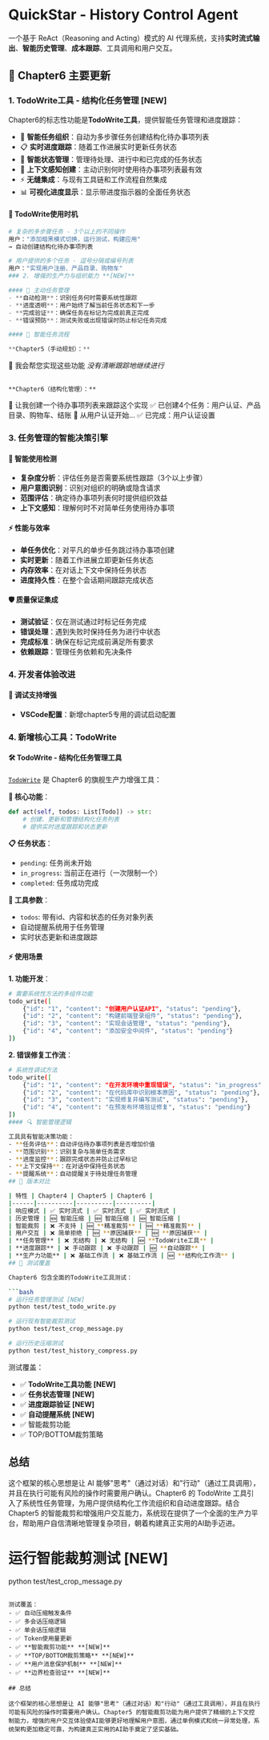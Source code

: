 # QuickStar - History Control Agent

一个基于 ReAct（Reasoning and Acting）模式的 AI 代理系统，支持**实时流式输出**、**智能历史管理**、**成本跟踪**、工具调用和用户交互。

## 🚀 Chapter6 主要更新

### 1. TodoWrite工具 - 结构化任务管理 **[NEW]**

Chapter6的标志性功能是**TodoWrite工具**，提供智能任务管理和进度跟踪：
- 🎯 **智能任务组织**：自动为多步骤任务创建结构化待办事项列表
- 📋 **实时进度跟踪**：随着工作进展实时更新任务状态
- 🔄 **智能状态管理**：管理待处理、进行中和已完成的任务状态
- 🧠 **上下文感知创建**：主动识别何时使用待办事项列表最有效
- ⚡ **无缝集成**：与现有工具链和工作流程自然集成
- 📊 **可视化进度显示**：显示带进度指示器的全面任务状态

#### 🎯 TodoWrite使用时机
```python
# 复杂的多步骤任务 - 3个以上的不同操作
用户："添加暗黑模式切换，运行测试，构建应用"
→ 自动创建结构化待办事项列表

# 用户提供的多个任务 - 逗号分隔或编号列表
用户："实现用户注册、产品目录、购物车"
### 2. 增强的生产力与组织能力 **[NEW]**

#### 📝 主动任务管理
- **自动检测**：识别任务何时需要系统性跟踪
- **进度透明**：用户始终了解当前任务状态和下一步
- **完成验证**：确保任务在标记为完成前真正完成
- **错误预防**：测试失败或出现错误时防止标记任务完成

#### 🔄 智能任务流程

**Chapter5（手动规划）：**
```
🤖 我会帮您实现这些功能
*没有清晰跟踪地继续进行*
```

**Chapter6（结构化管理）：**
```
🤖 让我创建一个待办事项列表来跟踪这个实现
✅ 已创建4个任务：用户认证、产品目录、购物车、结账
🔄 从用户认证开始...
✅ 已完成：用户认证设置
### 3. 任务管理的智能决策引擎

#### 🧠 智能使用检测
- **复杂度分析**：评估任务是否需要系统性跟踪（3个以上步骤）
- **用户意图识别**：识别对组织的明确或隐含请求
- **范围评估**：确定待办事项列表何时提供组织效益
- **上下文感知**：理解何时不对简单任务使用待办事项

#### ⚡ 性能与效率
- **单任务优化**：对平凡的单步任务跳过待办事项创建
- **实时更新**：随着工作进展立即更新任务状态
- **内存效率**：在对话上下文中保持任务状态
- **进度持久性**：在整个会话期间跟踪完成状态

#### 🛡️ 质量保证集成
- **测试验证**：仅在测试通过时标记任务完成
- **错误处理**：遇到失败时保持任务为进行中状态
- **完成标准**：确保在标记完成前满足所有要求
- **依赖跟踪**：管理任务依赖和先决条件

### 4. 开发者体验改进

#### 🐛 调试支持增强
- **VSCode配置**：新增chapter5专用的调试启动配置
### 4. 新增核心工具：TodoWrite

#### 🛠️ TodoWrite - 结构化任务管理工具

[`TodoWrite`](src/tools/todo_write.py) 是 Chapter6 的旗舰生产力增强工具：

**🎯 核心功能**：
```python
def act(self, todos: List[Todo]) -> str:
    # 创建、更新和管理结构化任务列表
    # 提供实时进度跟踪和状态更新
```

**📋 任务状态**：
- `pending`: 任务尚未开始
- `in_progress`: 当前正在进行（一次限制一个）
- `completed`: 任务成功完成

**🔧 工具参数**：
- `todos`: 带有id、内容和状态的任务对象列表
- 自动提醒系统用于任务管理
- 实时状态更新和进度跟踪

#### ⚡ 使用场景

**1. 功能开发**：
```bash
# 需要系统性方法的多组件功能
todo_write([
    {"id": "1", "content": "创建用户认证API", "status": "pending"},
    {"id": "2", "content": "构建前端登录组件", "status": "pending"},
    {"id": "3", "content": "实现会话管理", "status": "pending"},
    {"id": "4", "content": "添加安全中间件", "status": "pending"}
])
```

**2. 错误修复工作流**：
```bash
# 系统性调试方法
todo_write([
    {"id": "1", "content": "在开发环境中重现错误", "status": "in_progress"},
    {"id": "2", "content": "在代码库中识别根本原因", "status": "pending"},
    {"id": "3", "content": "实现修复并编写测试", "status": "pending"},
    {"id": "4", "content": "在预发布环境验证修复", "status": "pending"}
])
#### 🔍 智能管理逻辑

工具具有智能决策功能：
- **任务评估**：自动评估待办事项列表是否增加价值
- **范围识别**：识别复杂与简单任务需求
- **进度监控**：跟踪完成状态并防止过早标记
- **上下文保持**：在对话中保持任务状态
- **提醒系统**：自动提醒关于待处理任务管理
## 🎯 版本对比

| 特性 | Chapter4 | Chapter5 | Chapter6 |
|------|----------|----------|----------|
| 响应模式 | ✅ 实时流式 | ✅ 实时流式 | ✅ 实时流式 |
| 历史管理 | 🆕 智能压缩 | 🆕 智能压缩 | 🆕 智能压缩 |
| 智能裁剪 | ❌ 不支持 | 🆕 **精准裁剪** | 🆕 **精准裁剪** |
| 用户交互 | ❌ 简单拒绝 | 🆕 **原因捕获** | 🆕 **原因捕获** |
| **任务管理** | ❌ 无结构 | ❌ 无结构 | 🆕 **TodoWrite工具** |
| **进度跟踪** | ❌ 手动跟踪 | ❌ 手动跟踪 | 🆕 **自动跟踪** |
| **生产力功能** | ❌ 基础工作流 | ❌ 基础工作流 | 🆕 **结构化工作流** |
## 🧪 测试覆盖

Chapter6 包含全面的TodoWrite工具测试：

```bash
# 运行任务管理测试 [NEW]
python test/test_todo_write.py

# 运行现有智能裁剪测试
python test/test_crop_message.py

# 运行历史压缩测试
python test/test_history_compress.py
```

测试覆盖：
- ✅ **TodoWrite工具功能** **[NEW]**
- ✅ **任务状态管理** **[NEW]**
- ✅ **进度跟踪验证** **[NEW]**
- ✅ **自动提醒系统** **[NEW]**
- ✅ 智能裁剪功能
- ✅ TOP/BOTTOM裁剪策略
## 总结

这个框架的核心思想是让 AI 能够"思考"（通过对话）和"行动"（通过工具调用），并且在执行可能有风险的操作时需要用户确认。Chapter6 的 TodoWrite 工具引入了系统性任务管理，为用户提供结构化工作流组织和自动进度跟踪。结合 Chapter5 的智能裁剪和增强用户交互能力，系统现在提供了一个全面的生产力平台，帮助用户自信清晰地管理复杂项目，朝着构建真正实用的AI助手迈进。

# 运行智能裁剪测试 [NEW]
python test/test_crop_message.py
```

测试覆盖：
- ✅ 自动压缩触发条件
- ✅ 多会话压缩逻辑
- ✅ 单会话压缩逻辑
- ✅ Token使用量更新
- ✅ **智能裁剪功能** **[NEW]**
- ✅ **TOP/BOTTOM裁剪策略** **[NEW]**
- ✅ **用户消息保护机制** **[NEW]**
- ✅ **边界检查验证** **[NEW]**

## 总结

这个框架的核心思想是让 AI 能够"思考"（通过对话）和"行动"（通过工具调用），并且在执行可能有风险的操作时需要用户确认。Chapter5 的智能裁剪功能为用户提供了精细的上下文控制能力，增强的用户交互体验使AI能够更好地理解用户意图，通过单例模式和统一异常处理，系统架构更加稳定可靠，为构建真正实用的AI助手奠定了坚实基础。
